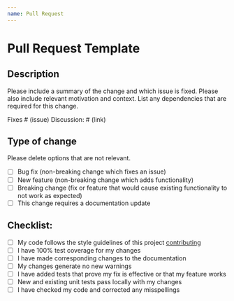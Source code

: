 ```yaml
---
name: Pull Request
---
```


# Pull Request Template

## Description

Please include a summary of the change and which issue is fixed. Please also include
relevant motivation and context. List any dependencies that are required for this
change.

Fixes # (issue)
Discussion: # (link)

## Type of change

Please delete options that are not relevant.

- [ ] Bug fix (non-breaking change which fixes an issue)
- [ ] New feature (non-breaking change which adds functionality)
- [ ] Breaking change (fix or feature that would cause existing functionality to not work as expected)
- [ ] This change requires a documentation update

## Checklist:

- [ ] My code follows the style guidelines of this project [contributing](https://firecrown.readthedocs.io/en/latest/contrib.html)
- [ ] I have 100% test coverage for my changes
- [ ] I have made corresponding changes to the documentation
- [ ] My changes generate no new warnings
- [ ] I have added tests that prove my fix is effective or that my feature works
- [ ] New and existing unit tests pass locally with my changes
- [ ] I have checked my code and corrected any misspellings
